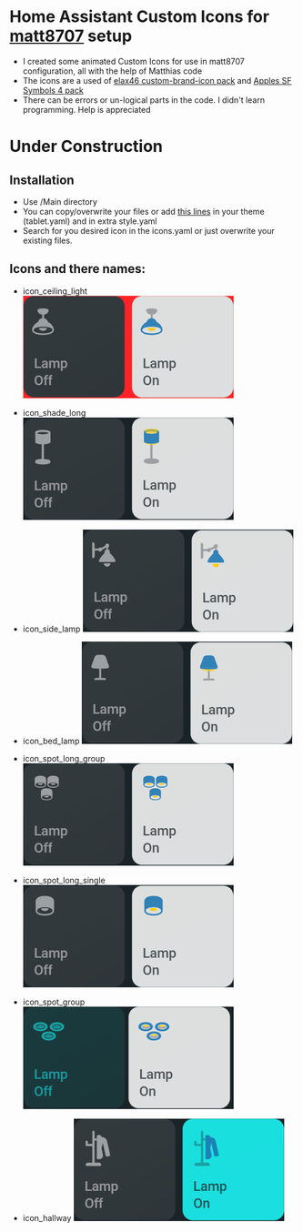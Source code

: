 # Home Assistant Custom Icons for [matt8707](https://github.com/matt8707/hass-config) setup


* I created some animated Custom Icons for use in matt8707 configuration, all with the help of Matthias code
* The icons are a used of [elax46 custom-brand-icon pack](https://github.com/elax46/custom-brand-icons) and [Apples SF Symbols 4 pack](https://www.figma.com/file/cZS81qLCTeX7saMP4lfzl0/SF-Symbols-4.0---SVG-Icons-(Community)?type=design&node-id=5-1670&t=7F4MSwBO065lKuKU-0)
* There can be errors or un-logical parts in the code. I didn't learn programming. Help is appreciated



# Under Construction


## Installation

- Use /Main directory
- You can copy/overwrite your files or add [this lines](https://github.com/rauwman/Home-Assistant-Custom-Icons/blob/main/MANUAL_INSTALL.md) in your theme (tablet.yaml) and in extra style.yaml
- Search for you desired icon in the icons.yaml or just overwrite your existing files.


## Icons and there names:
- icon_ceiling_light
![icon_ceiling_light](/Main/edit/icon_ceiling_light.png)

- icon_shade_long
![icon_shade_long](/Main/edit/icon_shade_long.png)

- icon_side_lamp
![icon_side_lamp](/Main/edit/icon_side_lamp.png)

- icon_bed_lamp
![icon_bed_lamp](/Main/edit/icon_bed_lamp.png)

- icon_spot_long_group
![icon_spot_long_group](/Main/edit/icon_spot_long_group.png)

- icon_spot_long_single
![icon_spot_long_single](/Main/edit/icon_spot_long_single.png)

- icon_spot_group
![icon_spot_group](/Main/edit/icon_spot_group.png)

- icon_hallway
![icon_hallway](/Main/edit/icon_hallway.png)
